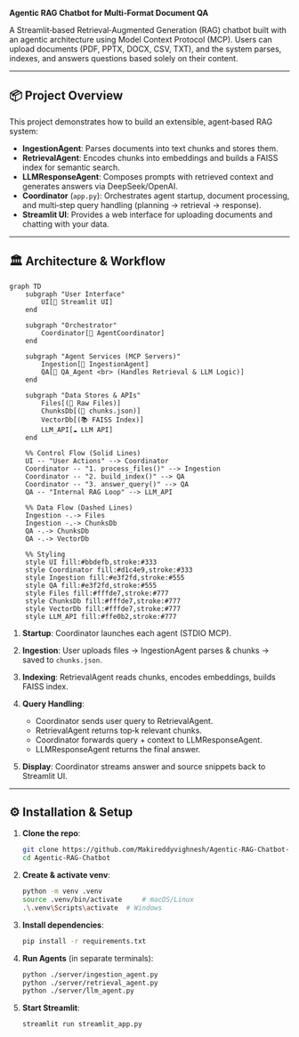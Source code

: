 **Agentic RAG Chatbot for Multi‑Format Document QA**

A Streamlit‑based Retrieval‑Augmented Generation (RAG) chatbot built with an agentic architecture using Model Context Protocol (MCP). Users can upload documents (PDF, PPTX, DOCX, CSV, TXT), and the system parses, indexes, and answers questions based solely on their content.

---

## 📦 Project Overview

This project demonstrates how to build an extensible, agent‑based RAG system:

* **IngestionAgent**: Parses documents into text chunks and stores them.
* **RetrievalAgent**: Encodes chunks into embeddings and builds a FAISS index for semantic search.
* **LLMResponseAgent**: Composes prompts with retrieved context and generates answers via DeepSeek/OpenAI.
* **Coordinator** (`app.py`): Orchestrates agent startup, document processing, and multi‑step query handling (planning → retrieval → response).
* **Streamlit UI**: Provides a web interface for uploading documents and chatting with your data.

---

## 🏛️ Architecture & Workflow

```mermaid
graph TD
    subgraph "User Interface"
        UI[💬 Streamlit UI]
    end

    subgraph "Orchestrator"
        Coordinator[🤖 AgentCoordinator]
    end

    subgraph "Agent Services (MCP Servers)"
        Ingestion[📄 IngestionAgent]
        QA[🧠 QA_Agent <br> (Handles Retrieval & LLM Logic)]
    end

    subgraph "Data Stores & APIs"
        Files[(📁 Raw Files)]
        ChunksDb[(📝 chunks.json)]
        VectorDb[(📚 FAISS Index)]
        LLM_API[☁️ LLM API]
    end

    %% Control Flow (Solid Lines)
    UI -- "User Actions" --> Coordinator
    Coordinator -- "1. process_files()" --> Ingestion
    Coordinator -- "2. build_index()" --> QA
    Coordinator -- "3. answer_query()" --> QA
    QA -- "Internal RAG Loop" --> LLM_API

    %% Data Flow (Dashed Lines)
    Ingestion -.-> Files
    Ingestion -.-> ChunksDb
    QA -.-> ChunksDb
    QA -.-> VectorDb

    %% Styling
    style UI fill:#bbdefb,stroke:#333
    style Coordinator fill:#d1c4e9,stroke:#333
    style Ingestion fill:#e3f2fd,stroke:#555
    style QA fill:#e3f2fd,stroke:#555
    style Files fill:#fffde7,stroke:#777
    style ChunksDb fill:#fffde7,stroke:#777
    style VectorDb fill:#fffde7,stroke:#777
    style LLM_API fill:#ffe0b2,stroke:#777

```

1. **Startup**: Coordinator launches each agent (STDIO MCP).
2. **Ingestion**: User uploads files → IngestionAgent parses & chunks → saved to `chunks.json`.
3. **Indexing**: RetrievalAgent reads chunks, encodes embeddings, builds FAISS index.
4. **Query Handling**:

   * Coordinator sends user query to RetrievalAgent.
   * RetrievalAgent returns top‑k relevant chunks.
   * Coordinator forwards query + context to LLMResponseAgent.
   * LLMResponseAgent returns the final answer.
5. **Display**: Coordinator streams answer and source snippets back to Streamlit UI.

---

## ⚙️ Installation & Setup

1. **Clone the repo**:

   ```bash
   git clone https://github.com/Makireddyvighnesh/Agentic-RAG-Chatbot-for-Multi-Format-Document-QA-using-Model-Context-Protocol-MCP-.git
   cd Agentic-RAG-Chatbot
   ```

2. **Create & activate venv**:

   ```bash
   python -m venv .venv
   source .venv/bin/activate     # macOS/Linux
   .\.venv\Scripts\activate  # Windows
   ```

3. **Install dependencies**:

   ```bash
   pip install -r requirements.txt
   ```

4. **Run Agents** (in separate terminals):

   ```bash
   python ./server/ingestion_agent.py
   python ./server/retrieval_agent.py
   python ./server/llm_agent.py
   ```

5. **Start Streamlit**:

   ```bash
   streamlit run streamlit_app.py
   ```

